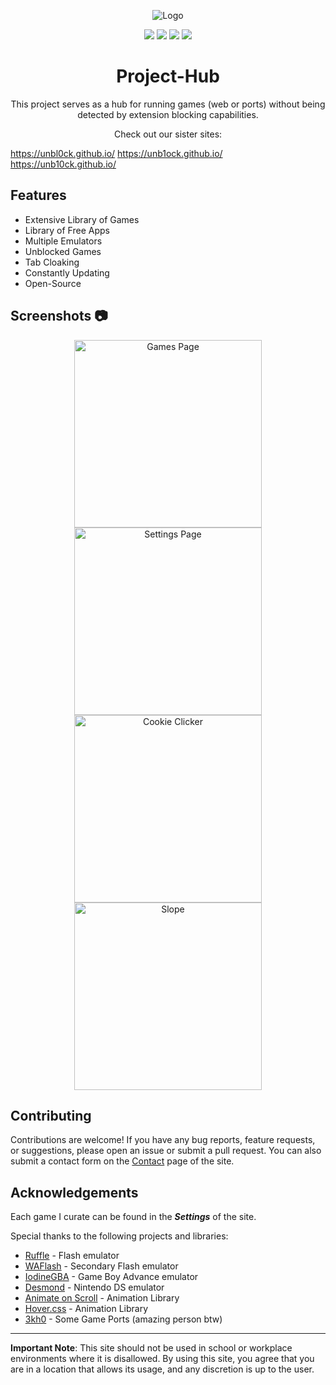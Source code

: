 <!-- Project Logo -->
<p align="center">
  <img src="https://i.ibb.co/mFcmSdd/project-hub-title.png" alt="Logo">
</p>

<!-- Badges -->
<p align="center">
  <a href="https://opensource.org/licenses/"><img src="https://img.shields.io/badge/License-GPL%20v3-yellow.svg?style=for-the-badge&logo=appveyor"></a>
  <a href="https://github.com/unbl0ck/project-hub/network/members"><img src="https://img.shields.io/github/forks/unbl0ck/unbl0ck.github.io?style=for-the-badge&logo=github"></a>
  <img src="https://img.shields.io/github/last-commit/unbl0ck/unbl0ck.github.io?logo=git&style=for-the-badge">
  <img src="https://img.shields.io/maintenance/yes/2023?style=for-the-badge">
</p>

<!-- Project Description -->
<h1 align="center">Project-Hub</h1>
<p align="center">This project serves as a hub for running games (web or ports) without being detected by extension blocking capabilities.</p>

<p align="center">Check out our sister sites:</p>
<a href="https://unbl0ck.github.io/" align="center">https://unbl0ck.github.io/</a>
<a href="https://unb1ock.github.io/" align="center">https://unb1ock.github.io/</a>
<a href="https://unb10ck.github.io/" align="center">https://unb10ck.github.io/</a>

## Features
- Extensive Library of Games
- Library of Free Apps
- Multiple Emulators
- Unblocked Games
- Tab Cloaking
- Constantly Updating
- Open-Source

<!-- Screenshots -->
## Screenshots 📷
<div align="center">
  <img src="https://i.ibb.co/rGb9k0n/screenshot1.png" alt="Games Page" width="300">
  <img src="https://i.ibb.co/QHk121X/screenshot2.png" alt="Settings Page" width="300">
</div>
<div align="center">
  <img src="https://i.ibb.co/28KK7rc/screenshot3.png" alt="Cookie Clicker" width="300">
  <img src="https://i.ibb.co/TrfPyVb/screenshot4.png" alt="Slope" width="300">
</div>

<!-- Contributions -->
## Contributing
Contributions are welcome! If you have any bug reports, feature requests, or suggestions, please open an issue or submit a pull request.
You can also submit a contact form on the [Contact](https://unbl0ck.github.io/contact.html) page of the site.

## Acknowledgements
Each game I curate can be found in the ***Settings*** of the site.

Special thanks to the following projects and libraries:
- [Ruffle](https://ruffle.rs) - Flash emulator
- [WAFlash](https://github.com/vidkidz/waflash) - Secondary Flash emulator
- [IodineGBA](https://github.com/taisel/IodineGBA) - Game Boy Advance emulator
- [Desmond](https://github.com/js-emulators/desmond) - Nintendo DS emulator
- [Animate on Scroll](https://github.com/michalsnik/aos) - Animation Library
- [Hover.css](https://github.com/IanLunn/Hover) - Animation Library
- [3kh0](https://github.com/3kh0) - Some Game Ports (amazing person btw)

---

<!-- Disclaimer -->
**Important Note**: This site should not be used in school or workplace environments where it is disallowed. By using this site, you agree that you are in a location that allows its usage, and any discretion is up to the user.
